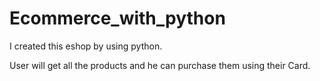 # Ecommerce_with_python


I created this eshop by using python.



User will get all the products and he can purchase them using their Card.
